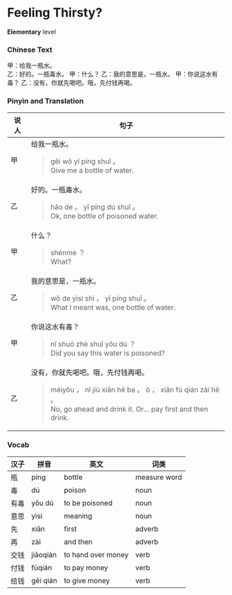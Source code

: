 # Feeling Thirsty?
**Elementary** level
### Chinese Text
甲：给我一瓶水。<br />乙：好的。一瓶毒水。
甲：什么？
乙：我的意思是，一瓶水。
甲：你说这水有毒？
乙：没有，你就先喝吧。哦，先付钱再喝。

### Pinyin and Translation
|说人|句子|
|----|----|
|甲|给我一瓶水。<blockquote>gěi wǒ yī píng shuǐ 。<br />Give me a bottle of water.</blockquote>|
|乙|好的。一瓶毒水。<blockquote>hǎo de 。 yī píng dú shuǐ 。<br />Ok, one bottle of poisoned water.</blockquote>|
|甲|什么？<blockquote>shénme ？<br />What?</blockquote>|
|乙|我的意思是，一瓶水。<blockquote>wǒ de yìsi shì ， yī píng shuǐ 。<br />What I meant was, one bottle of water.</blockquote>|
|甲|你说这水有毒？<blockquote>nǐ shuō zhè shuǐ yǒu dú ？<br />Did you say this water is poisoned?</blockquote>|
|乙|没有，你就先喝吧。哦，先付钱再喝。<blockquote>méiyǒu ， nǐ jiù xiān hē ba 。 ò ， xiān fù qián zài hē 。<br />No, go ahead and drink it. Or... pay first and then drink.</blockquote>|
### Vocab
|汉子|拼音|英文|词类|
|----|----|----|----|
|瓶|píng|bottle|measure word|
|毒|dú|poison|noun|
|有毒|yǒu dú|to be poisoned|noun|
|意思|yìsi|meaning|noun|
|先|xiān|first|adverb|
|再|zài|and then|adverb|
|交钱|jiāoqián|to hand over money|verb|
|付钱|fùqián|to pay money|verb|
|给钱|gěi qián|to give money|verb|